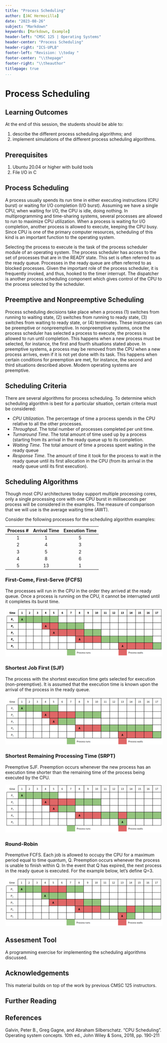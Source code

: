 ```yaml
---
title: "Process Scheduling"
author: [JAC Hermocilla]
date: "2023-08-26"
subject: "Markdown"
keywords: [Markdown, Example]
header-left: "CMSC 125 | Operating Systems"
header-center: "Process Scheduling"
header-right: "ICS-UPLB"
footer-left: "Revision: \\today "
footer-center: "\\thepage"
footer-right: "\\theauthor"
titlepage: true
...
```


# Process Scheduling

## Learning Outcomes

At the end of this session, the students should be able to:

1. describe the different process scheduling algorithms; and
2. implement simulations of the different process scheduling algorithms.

## Prerequisites 

1. Ubuntu 20.04 or higher with build tools
2. File I/O in C

## Process Scheduling

A process usually spends its run time in either executing instructions (CPU burst) or waiting for I/O completion (I/O burst). Assuming we have a single CPU, when waiting for I/O, the CPU is idle, doing nothing. In multiprogramming and time-sharing systems, several processes are allowed to run to maximize CPU utilization. When a process is waiting for I/O completion, another process is allowed to execute, keeping the CPU busy. Since CPU is one of the primary computer resources, scheduling of this kind is an important function to the operating system.

Selecting the process to execute is the task of the process scheduler module of an operating system. The process scheduler has access to the set of processes that are in the READY state. This set is often referred to as the ready queue. Processes in the ready queue are often referred to as blocked processes. Given the important role of the process scheduler, it is frequently invoked, and thus, hooked to the timer interrupt. The dispatcher is another process scheduling component which gives control of the CPU to the process selected by the scheduler.

## Preemptive and Nonpreemptive Scheduling

Process scheduling decisions take place when a process (1) switches from running to waiting state, (2) switches from running to ready state, (3) switches from waiting to ready state, or (4) terminates. These instances can be preemptive or nonpreemptive. In nonpreemptive systems, once the process scheduler has selected a process to execute, the process is allowed to run until completion. This happens when a new process must be selected, for instance, the first and fourth situations stated above. In preemptive systems, a process may be removed from the CPU when a new process arrives, even if it is not yet done with its task. This happens when certain conditions for preemption are met, for instance, the second and third situations described above. Modern operating systems are preemptive.

## Scheduling Criteria

There are several algorithms for process scheduling. To determine which scheduling algorithm is best for a particular situation, certain criteria must be considered:

* *CPU Utilization*. The percentage of time a process spends in the CPU relative to all the other processes.
* *Throughput*. The total number of processes completed per unit time.
* *Turnaround Time*. The total amount of time used up by a process (starting from its arrival in the ready queue up to its completion. 
* *Waiting Time*. The total amount of time a process spent waiting in the ready queue 
* *Response Time*. The amount of time it took for the process to wait in the ready queue until its first allocation in the CPU (from its arrival in the ready queue until its first execution).


## Scheduling Algorithms

Though most CPU architectures today support multiple processing cores, only a single processing core with one CPU burst in milliseconds per process will be considered in the examples. The measure of comparison that we will use is the average waiting time (AWT).

Consider the following processes for the scheduling algorithm examples:

| Process # | Arrival Time | Execution Time |
| :--------:| :-----------:| :------------: |
|    1      |    1         |       5        |
|    2      |    4         |       3        |
|    3      |    5         |       2        |
|    4      |    8         |       6        |
|    5      |    13        |       1        |



### First-Come, First-Serve (FCFS)

The processes will run in the CPU in the order they arrived at the ready queue. 
Once a process is running on the CPU, it cannot be interrupted until it completes 
its burst time.

![First-Come, First Serve Schedule"](./sked_fcfs.png "")

### Shortest Job First (SJF) 

The process with the shortest execution time gets selected for execution (non-preemptive). It is assumed that the execution time is known upon the arrival of the process in the ready queue.


![Shortest Job First Schedule](./sked_sjf.png "")


### Shortest Remaining Processing Time (SRPT)

Preemptive SJF. Preemption occurs whenever the new process has an execution time shorter than the remaining
time of the process being executed by the CPU.

![Shortest Remaining Processing Time Schedule](./sked_srpt.png "")


### Round-Robin

Preemptive FCFS. Each job is allowed to occupy the CPU for a maximum period equal to time quantum, Q.
Preemption occurs whenever the process is unable to finish within Q. In the event that Q has expired, the next process in the ready queue is executed. For the example below, let’s define Q=3.


![Round-Robin Schedule](./sked_rr.png "")


## Assesment Tool

A programming exercise for implementing the scheduling algorithms discussed.


## Acknowledgements

This material builds on top of the work by previous CMSC 125 instructors.  



## Further Reading

## References

Galvin, Peter B., Greg Gagne, and Abraham Silberschatz. “CPU Scheduling”. Operating system concepts. 10th ed., John Wiley & Sons, 2018, pp. 190-211
